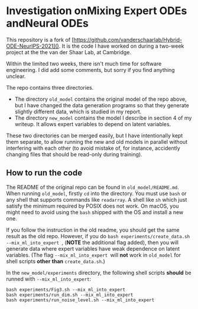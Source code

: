 # Investigation onMixing Expert ODEs andNeural ODEs

This repository is a fork of [https://github.com/vanderschaarlab/Hybrid-ODE-NeurIPS-2021](). It is the code I have worked on during a two-week project at the the van der Shaar Lab, at Cambridge.

Within the limited two weeks, there isn't much time for software engineering. I did add some comments, but sorry if you find anything unclear.

The repo contains three directories. 

* The directory `old_model` contains the original model of the repo above, but I have changed the data generation programs so that they generate slightly different data, which is studied in my report.
* The directory `new_model` contains the model I describe in section 4 of my writeup. It allows expert variables to depend on latent variables.

These two directories can be merged easily, but I have intentionally kept them separate, to allow running the new and old models in parallel without interfering with each other (to avoid mistake of, for instance, accidently changing files that should be read-only during training).

## How to run the code

The README of the original repo can be found in `old_model/README.md`. When running `old_model`, firstly `cd` into the directory. You must use `bash` or any shell that supports commands like `readarray`. A shell like `sh` which just satisfy the minimum required by POSIX does not work. On macOS, you might need to avoid using the `bash` shipped with the OS and install a new one. 

If you follow the instruction in the old readme, you should get the same result as the old repo.   However, if you do   `bash experiments/create_data.sh --mix_ml_into_expert `, (**NOTE** the additional flag added), then you will generate data where expert variables have weak dependence on latent variables. (The flag `--mix_ml_into_expert `will **not** work in `old_model` for shell scripts **other** **than** `create_data.sh`.)


In the `new_model/experiments` directory, the following shell scripts **should** be runned with `--mix_ml_into_expert`:

```shell
bash experiments/Fig3.sh --mix_ml_into_expert
bash experiments/run_dim.sh --mix_ml_into_expert
bash experiments/run_noise_level.sh --mix_ml_into_expert
```
